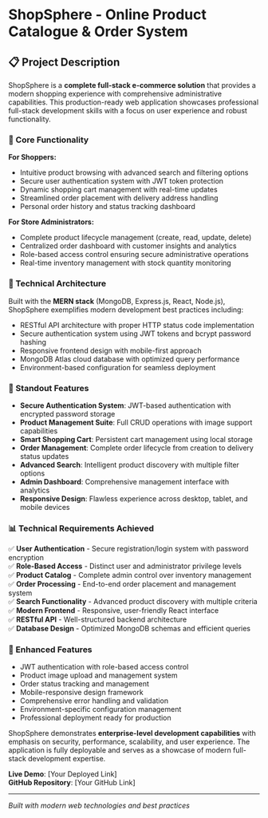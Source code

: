 # ShopSphere - Online Product Catalogue & Order System

## 📋 Project Description

ShopSphere is a **complete full-stack e-commerce solution** that provides a modern shopping experience with comprehensive administrative capabilities. This production-ready web application showcases professional full-stack development skills with a focus on user experience and robust functionality.

### 🎯 Core Functionality

**For Shoppers:**
- Intuitive product browsing with advanced search and filtering options
- Secure user authentication system with JWT token protection
- Dynamic shopping cart management with real-time updates
- Streamlined order placement with delivery address handling
- Personal order history and status tracking dashboard

**For Store Administrators:**
- Complete product lifecycle management (create, read, update, delete)
- Centralized order dashboard with customer insights and analytics
- Role-based access control ensuring secure administrative operations
- Real-time inventory management with stock quantity monitoring

### 🚀 Technical Architecture

Built with the **MERN stack** (MongoDB, Express.js, React, Node.js), ShopSphere exemplifies modern development best practices including:
- RESTful API architecture with proper HTTP status code implementation
- Secure authentication system using JWT tokens and bcrypt password hashing
- Responsive frontend design with mobile-first approach
- MongoDB Atlas cloud database with optimized query performance
- Environment-based configuration for seamless deployment

### 🌟 Standout Features

- **Secure Authentication System**: JWT-based authentication with encrypted password storage
- **Product Management Suite**: Full CRUD operations with image support capabilities
- **Smart Shopping Cart**: Persistent cart management using local storage
- **Order Management**: Complete order lifecycle from creation to delivery status updates
- **Advanced Search**: Intelligent product discovery with multiple filter options
- **Admin Dashboard**: Comprehensive management interface with analytics
- **Responsive Design**: Flawless experience across desktop, tablet, and mobile devices

### 📊 Technical Requirements Achieved

✅ **User Authentication** - Secure registration/login system with password encryption  
✅ **Role-Based Access** - Distinct user and administrator privilege levels  
✅ **Product Catalog** - Complete admin control over inventory management  
✅ **Order Processing** - End-to-end order placement and management system  
✅ **Search Functionality** - Advanced product discovery with multiple criteria  
✅ **Modern Frontend** - Responsive, user-friendly React interface  
✅ **RESTful API** - Well-structured backend architecture  
✅ **Database Design** - Optimized MongoDB schemas and efficient queries  

### 🎁 Enhanced Features

- JWT authentication with role-based access control
- Product image upload and management system
- Order status tracking and management
- Mobile-responsive design framework
- Comprehensive error handling and validation
- Environment-specific configuration management
- Professional deployment ready for production

ShopSphere demonstrates **enterprise-level development capabilities** with emphasis on security, performance, scalability, and user experience. The application is fully deployable and serves as a showcase of modern full-stack development expertise.

**Live Demo**: [Your Deployed Link]  
**GitHub Repository**: [Your GitHub Link]

---
*Built with modern web technologies and best practices*
